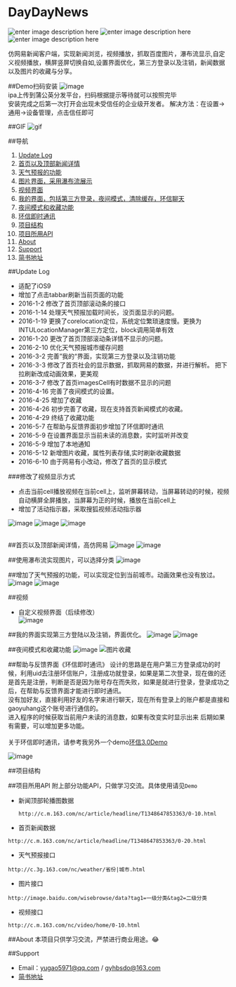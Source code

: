 # DayDayNews
![enter image description here](https://img.shields.io/badge/build-passing-red.svg)
![enter image description here](https://img.shields.io/badge/language-iOS-brightgreen.svg)
![enter image description here](https://img.shields.io/badge/platform-iOS%207.0%2B-ff69b4.svg)

仿网易新闻客户端，实现新闻浏览，视频播放，抓取百度图片，瀑布流显示,自定义视频播放，横屏竖屏切换自如,设置界面优化，第三方登录以及注销，新闻数据以及图片的收藏与分享。

##Demo扫码安装
![image](https://raw.githubusercontent.com/gaoyuhang/DayDayNews/master/photo/wcnS.png)<br>
ipa上传到蒲公英分发平台，扫码根据提示等待就可以按照完毕 <br>
安装完成之后第一次打开会出现未受信任的企业级开发者。 解决方法：在设置->通用->设备管理，点击信任即可


##GIF
![gif](https://raw.githubusercontent.com/gaoyuhang/DayDayNews/master/photo/news.gif)


##导航
1. [Update Log](https://github.com/gaoyuhang/DayDayNews#update-log)
2. [首页以及顶部新闻详情](https://github.com/gaoyuhang/DayDayNews#首页以及顶部新闻详情高仿网易) 
3. [天气预报的功能](https://github.com/gaoyuhang/DayDayNews#https://github.com/gaoyuhang/DayDayNews#增加了天气预报的功能可以实现定位到当前城市动画效果也没有放过)
4. [图片界面，采用瀑布流展示](https://github.com/gaoyuhang/DayDayNews#使用瀑布流实现图片可以选择分类)
5. [视频界面](https://github.com/gaoyuhang/DayDayNews#视频)
6. [我的界面，包括第三方登录，夜间模式，清除缓存，环信聊天](https://github.com/gaoyuhang/DayDayNews#我的界面实现第三方登陆以及注销界面优化)
 1. [夜间模式和收藏功能](https://github.com/gaoyuhang/DayDayNews#夜间模式和收藏功能)
 2. [环信即时通讯](https://github.com/gaoyuhang/DayDayNews#帮助与反馈界面环信即时通讯)
7. [项目结构](https://github.com/gaoyuhang/DayDayNews#项目结构)
8. [项目所用API](https://github.com/gaoyuhang/DayDayNews#项目所用API)
9. [About](https://github.com/gaoyuhang/DayDayNews#about)
10. [Support](https://github.com/gaoyuhang/DayDayNews#support)
 1. [简书地址](http://www.jianshu.com/users/85973c3d2045/latest_articles)


##Update Log
- 适配了iOS9<br />
- 增加了点击tabbar刷新当前页面的功能<br />
- 2016-1-2 修改了首页顶部滚动条的接口 <br />
- 2016-1-14 处理天气预报加载时间长，没页面显示的问题。<br />
- 2016-1-19 更换了corelocation定位，系统定位繁琐速度慢。更换为INTULocationManager第三方定位，block调用简单有效<br />
- 2016-1-20 更改了首页顶部滚动条详情不显示的问题。<br />
- 2016-2-10 优化天气预报城市缓存问题 <br>
- 2016-3-2  完善”我的“界面，实现第三方登录以及注销功能<br>
- 2016-3-3 修改了首页社会的显示数据，抓取网易的数据，并进行解析。 把下拉刷新改成动画效果，更美观<br>
- 2016-3-7 修改了首页imagesCell有时数据不显示的问题<br>
- 2016-4-16 完善了夜间模式的设置。<br>
- 2016-4-25 增加了收藏<br>
- 2016-4-26 初步完善了收藏，现在支持首页新闻模式的收藏。<br>
- 2016-4-29 终结了收藏功能 <br>
- 2016-5-7  在帮助与反馈界面初步增加了环信即时通讯
- 2016-5-9  在设置界面显示当前未读的消息数，实时监听并改变
- 2016-5-9  增加了本地通知
- 2016-5-12 新增图片收藏，属性列表存储,实时刷新收藏数据
- 2016-6-10 由于网易有小改动，修改了首页的显示模式 

###修改了视频显示方式
- 点击当前cell播放视频在当前cell上，监听屏幕转动，当屏幕转动的时候，视频自动横屏全屏播放，当屏幕为正的时候，播放在当前cell上<br />
- 增加了活动指示器，采取搜狐视频活动指示器

![image](https://raw.githubusercontent.com/gaoyuhang/DayDayNews/master/photo/加载.png)
![image](https://raw.githubusercontent.com/gaoyuhang/DayDayNews/master/photo/播放.png)
![image](https://raw.githubusercontent.com/gaoyuhang/DayDayNews/master/photo/横屏.png)
_<br />_<br />


##首页以及顶部新闻详情，高仿网易
![image](https://raw.githubusercontent.com/gaoyuhang/DayDayNews/master/photo/newsfresh.png)
![image](https://raw.githubusercontent.com/gaoyuhang/DayDayNews/master/photo/newsdata.png)

##使用瀑布流实现图片，可以选择分类
![image](https://raw.githubusercontent.com/gaoyuhang/DayDayNews/master/photo/photo.png)

##增加了天气预报的功能，可以实现定位到当前城市。动画效果也没有放过。
![image](https://raw.githubusercontent.com/gaoyuhang/DayDayNews/master/photo/detail.png)
![image](https://raw.githubusercontent.com/gaoyuhang/DayDayNews/master/photo/weather.PNG)

##视频
- 自定义视频界面（后续修改）<br>
![image](https://raw.githubusercontent.com/gaoyuhang/DayDayNews/master/photo/video.png)


##我的界面实现第三方登陆以及注销，界面优化。
![image](https://raw.githubusercontent.com/gaoyuhang/DayDayNews/master/photo/login.png)
![image](https://raw.githubusercontent.com/gaoyuhang/DayDayNews/master/photo/me.png)


##夜间模式和收藏功能
![image](https://raw.githubusercontent.com/gaoyuhang/DayDayNews/master/photo/yejian.png)
![图片收藏](https://raw.githubusercontent.com/gaoyuhang/DayDayNews/master/photo/photocollect.png)

##帮助与反馈界面《环信即时通讯》
设计的思路是在用户第三方登录成功的时候，利用uid去注册环信账户，注册成功就登录，如果是第二次登录，现在做的还是首先是注册，判断是否是因为账号存在而失败，如果是就进行登录，登录成功之后，在帮助与反馈界面才能进行即时通讯。 <br>
没有加好友，直接利用好友的名字来进行聊天，现在所有登录上的账户都是直接和gaoyuhang这个账号进行通信的。<br>
进入程序的时候获取当前用户未读的消息数，如果有改变实时显示出来
后期如果有需要，可以增加更多功能。<br><br>
关于环信即时通讯，请参考我另外一个demo[环信3.0Demo](https://github.com/gaoyuhang/HuanXinTest) <br>

![image](https://raw.githubusercontent.com/gaoyuhang/DayDayNews/master/photo/chat.png)


##项目结构

##项目所用API
附上部分功能API，只做学习交流。具体使用请见`Demo`
- 新闻顶部轮播图数据
  ```
  http://c.m.163.com/nc/article/headline/T1348647853363/0-10.html
  ```
- 首页新闻数据
 ```
 http://c.m.163.com/nc/article/headline/T1348647853363/0-20.html
 ```
- 天气预报接口
 ```
 http://c.3g.163.com/nc/weather/省份|城市.html
 ```
- 图片接口
 ```
 http://image.baidu.com/wisebrowse/data?tag1=一级分类&tag2=二级分类
 ```
- 视频接口
 ```
 http://c.m.163.com/nc/video/home/0-10.html
 ```

##About
本项目只供学习交流，严禁进行商业用途。:joy:

##Support
- Email：yugao5971@qq.com / gyhbsdo@163.com
- [简书地址](http://www.jianshu.com/users/85973c3d2045/latest_articles)






